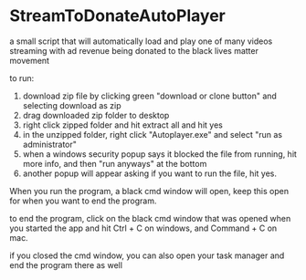 # StreamToDonateAutoPlayer
a small script that will automatically load and play one of many videos streaming with ad revenue being donated to the black lives matter movement

to run:
1. download zip file by clicking green "download or clone button" and selecting download as zip
2. drag downloaded zip folder to desktop
3. right click zipped folder and hit extract all and hit yes
4. in the unzipped folder, right click "Autoplayer.exe" and select "run as administrator"
5. when a windows security popup says it blocked the file from running, hit more info, and then "run anyways" at the bottom
6. another popup will appear asking if you want to run the file, hit yes.

When you run the program, a black cmd window will open, keep this open for when you want to end the program.

to end the program, click on the black cmd window that was opened when you started the app and hit Ctrl + C on windows, and Command + C on mac.

if you closed the cmd window, you can also open your task manager and end the program there as well
